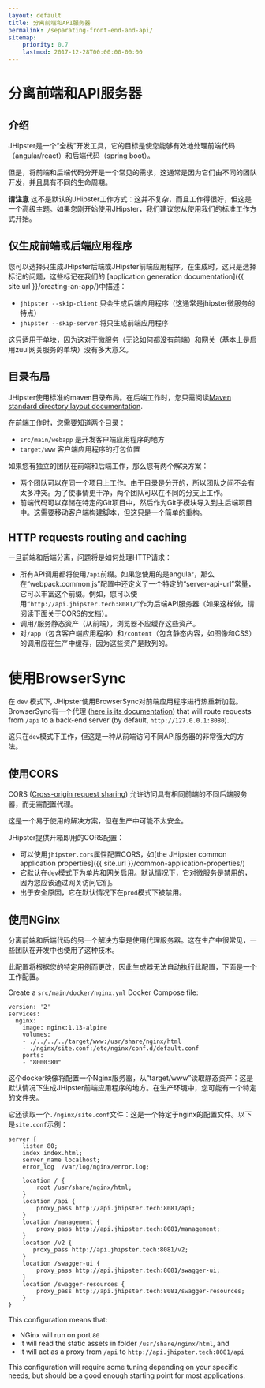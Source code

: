 ```yaml
---
layout: default
title: 分离前端和API服务器
permalink: /separating-front-end-and-api/
sitemap:
    priority: 0.7
    lastmod: 2017-12-28T00:00:00-00:00
---
```


# <i class="fa fa-unlink"></i> 分离前端和API服务器

## 介绍

JHipster是一个“全栈”开发工具，它的目标是使您能够有效地处理前端代码（angular/react）和后端代码（spring boot）。

但是，将前端和后端代码分开是一个常见的需求，这通常是因为它们由不同的团队开发，并且具有不同的生命周期。

**请注意** 这不是默认的JHipster工作方式：这并不复杂，而且工作得很好，但这是一个高级主题。如果您刚开始使用JHipster，我们建议您从使用我们的标准工作方式开始。

## 仅生成前端或后端应用程序

您可以选择只生成JHipster后端或JHipster前端应用程序。在生成时，这只是选择标记的问题，这些标记在我们的 [application generation documentation]({{ site.url }}/creating-an-app/)中描述：

- `jhipster --skip-client` 只会生成后端应用程序（这通常是jhipster微服务的特点）
- `jhipster --skip-server` 将只生成前端应用程序

这只适用于单块，因为这对于微服务（无论如何都没有前端）和网关（基本上是启用zuul网关服务的单块）没有多大意义。

## 目录布局

JHipster使用标准的maven目录布局。在后端工作时，您只需阅读[Maven standard directory layout documentation](https://maven.apache.org/guides/introduction/introduction-to-the-standard-directory-layout.html).

在前端工作时，您需要知道两个目录：

- `src/main/webapp` 是开发客户端应用程序的地方
- `target/www` 客户端应用程序的打包位置

如果您有独立的团队在前端和后端工作，那么您有两个解决方案：

- 两个团队可以在同一个项目上工作。由于目录是分开的，所以团队之间不会有太多冲突。为了使事情更干净，两个团队可以在不同的分支上工作。
- 前端代码可以存储在特定的Git项目中，然后作为Git子模块导入到主后端项目中。这需要移动客户端构建脚本，但这只是一个简单的重构。

## HTTP requests routing and caching

一旦前端和后端分离，问题将是如何处理HTTP请求：

- 所有API调用都将使用`/api`前缀。如果您使用的是angular，那么在“webpack.common.js”配置中还定义了一个特定的“server-api-url”常量，它可以丰富这个前缀。例如，您可以使用`“http://api.jhipster.tech:8081/”`作为后端API服务器（如果这样做，请阅读下面关于CORS的文档）。
- 调用`/`服务静态资产（从前端），浏览器不应缓存这些资产。
- 对`/app`（包含客户端应用程序）和`/content`（包含静态内容，如图像和CSS）的调用应在生产中缓存，因为这些资产是散列的。

# 使用BrowserSync

在 `dev` 模式下, JHipster使用BrowserSync对前端应用程序进行热重新加载。BrowserSync有一个代理 ([here is its documentation](https://www.browsersync.io/docs/options#option-proxy)) that will route requests from `/api` to a back-end server (by default, `http://127.0.0.1:8080`).

这只在`dev`模式下工作，但这是一种从前端访问不同API服务器的非常强大的方法。

## 使用CORS

CORS ([Cross-origin request sharing](https://wikipedia.org/wiki/Cross-origin_resource_sharing)) 允许访问具有相同前端的不同后端服务器，而无需配置代理。

这是一个易于使用的解决方案，但在生产中可能不太安全。

JHipster提供开箱即用的CORS配置：

- 可以使用`jhipster.cors`属性配置CORS，如[the JHipster common application properties]({{ site.url }}/common-application-properties/)
- 它默认在`dev`模式下为单片和网关启用。默认情况下，它对微服务是禁用的，因为您应该通过网关访问它们。
- 出于安全原因，它在默认情况下在`prod`模式下被禁用。

## 使用NGinx

分离前端和后端代码的另一个解决方案是使用代理服务器。这在生产中很常见，一些团队在开发中也使用了这种技术。

此配置将根据您的特定用例而更改，因此生成器无法自动执行此配置，下面是一个工作配置。

Create a `src/main/docker/nginx.yml` Docker Compose file:

    version: '2'
    services:
      nginx:
        image: nginx:1.13-alpine
        volumes:
        - ./../../../target/www:/usr/share/nginx/html
        - ./nginx/site.conf:/etc/nginx/conf.d/default.conf
        ports:
        - "8000:80"

这个docker映像将配置一个Nginx服务器，从“target/www”读取静态资产：这是默认情况下生成JHipster前端应用程序的地方。在生产环境中，您可能有一个特定的文件夹。

它还读取一个`./nginx/site.conf`文件：这是一个特定于nginx的配置文件。以下是`site.conf`示例：

    server {
        listen 80;
        index index.html;
        server_name localhost;
        error_log  /var/log/nginx/error.log;

        location / {
            root /usr/share/nginx/html;
        }
        location /api {
            proxy_pass http://api.jhipster.tech:8081/api;
        }
        location /management {
            proxy_pass http://api.jhipster.tech:8081/management;
        }
        location /v2 {
           proxy_pass http://api.jhipster.tech:8081/v2;
        }
        location /swagger-ui {
            proxy_pass http://api.jhipster.tech:8081/swagger-ui;
        }
        location /swagger-resources {
            proxy_pass http://api.jhipster.tech:8081/swagger-resources;
        }
    }

This configuration means that:

- NGinx will run on port `80`
- It will read the static assets in folder `/usr/share/nginx/html`, and
- It will act as a proxy from `/api` to `http://api.jhipster.tech:8081/api`

This configuration will require some tuning depending on your specific needs, but should be a good enough starting point for most applications.
